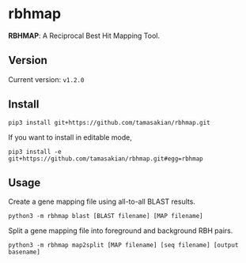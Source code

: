 # rbhmap

**RBHMAP**: A Reciprocal Best Hit Mapping Tool.

## Version
Current version: `v1.2.0`

## Install

```
pip3 install git+https://github.com/tamasakian/rbhmap.git
```

If you want to install in editable mode,

```
pip3 install -e git+https://github.com/tamasakian/rbhmap.git#egg=rbhmap
```

## Usage

Create a gene mapping file using all-to-all BLAST results.

```
python3 -m rbhmap blast [BLAST filename] [MAP filename]
```

Split a gene mapping file into foreground and background RBH pairs.

```
python3 -m rbhmap map2split [MAP filename] [seq filename] [output basename]
```



